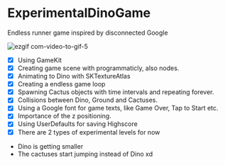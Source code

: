 # ExperimentalDinoGame
Endless runner game inspired by disconnected Google


![ezgif com-video-to-gif-5](https://user-images.githubusercontent.com/96667197/147396082-bfbc1adf-f211-4067-9ba2-70a6feb22974.gif)




- [x] Using GameKit
- [x] Creating game scene with programmaticly, also nodes.
- [x] Animating to Dino with SKTextureAtlas 
- [x] Creating a endless game loop
- [x] Spawning Cactus objects with time intervals and repeating forever.
- [x] Collisions between Dino, Ground and Cactuses.
- [x] Using a Google font for game texts, like Game Over, Tap to Start etc.
- [x] Importance of the z positioning.
- [x] Using UserDefaults for saving Highscore
- [x] There are 2 types of experimental levels for now
- Dino is getting smaller
- The cactuses start jumping instead of Dino xd
